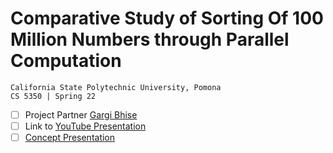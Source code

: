 # Comparative Study of Sorting Of 100 Million Numbers through Parallel Computation

```
California State Polytechnic University, Pomona
CS 5350 | Spring 22
```
- [ ] Project Partner [Gargi Bhise](https://github.com/GargiBhise)
- [ ] Link to [YouTube Presentation](https://youtu.be/4kPeU6WZ8WQ)
- [ ] [Concept Presentation](./ProjectPresentation.pptx)
